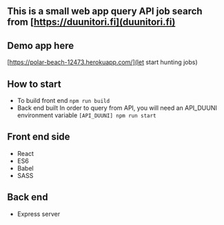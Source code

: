 ## This is a small web app query API job search from [https://duunitori.fi](duunitori.fi)

## Demo app here
[https://polar-beach-12473.herokuapp.com/](let start hunting jobs)

## How to start
- To build front end
`npm run build`
- Back end built
 In order to query from API, you will need an API_DUUNI environment variable 
`[API_DUUNI] npm run start`

## Front end side
- React
- ES6
- Babel
- SASS

## Back end
- Express server






